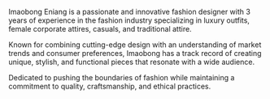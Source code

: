Imaobong Eniang is a passionate and innovative fashion designer with 3 years of experience in the fashion industry specializing in luxury outfits, female corporate attires, casuals, and traditional attire.

Known for combining cutting-edge design with an understanding of market trends and consumer preferences, Imaobong has a track record of creating unique, stylish, and functional pieces that resonate with a wide audience.

Dedicated to pushing the boundaries of fashion while maintaining a commitment to quality, craftsmanship, and ethical practices.